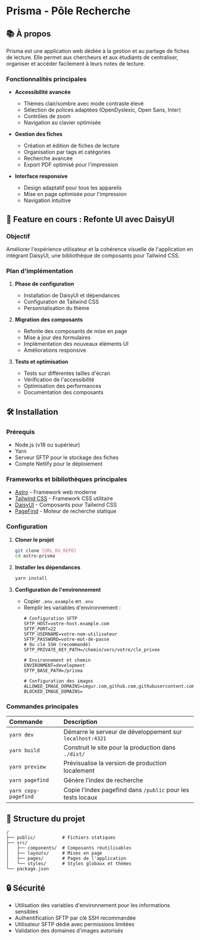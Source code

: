 # Prisma - Pôle Recherche

## 📚 À propos

Prisma est une application web dédiée à la gestion et au partage de fiches de lecture. Elle permet aux chercheurs et aux étudiants de centraliser, organiser et accéder facilement à leurs notes de lecture.

### Fonctionnalités principales

- **Accessibilité avancée**
  - Thèmes clair/sombre avec mode contraste élevé
  - Sélection de polices adaptées (OpenDyslexic, Open Sans, Inter)
  - Contrôles de zoom
  - Navigation au clavier optimisée

- **Gestion des fiches**
  - Création et édition de fiches de lecture
  - Organisation par tags et catégories
  - Recherche avancée
  - Export PDF optimisé pour l'impression

- **Interface responsive**
  - Design adaptatif pour tous les appareils
  - Mise en page optimisée pour l'impression
  - Navigation intuitive

## 🚧 Feature en cours : Refonte UI avec DaisyUI

### Objectif
Améliorer l'expérience utilisateur et la cohérence visuelle de l'application en intégrant DaisyUI, une bibliothèque de composants pour Tailwind CSS.

### Plan d'implémentation
1. **Phase de configuration**
   - Installation de DaisyUI et dépendances
   - Configuration de Tailwind CSS
   - Personnalisation du thème

2. **Migration des composants**
   - Refonte des composants de mise en page
   - Mise à jour des formulaires
   - Implémentation des nouveaux éléments UI
   - Améliorations responsive

3. **Tests et optimisation**
   - Tests sur différentes tailles d'écran
   - Vérification de l'accessibilité
   - Optimisation des performances
   - Documentation des composants

## 🛠 Installation

### Prérequis
- Node.js (v18 ou supérieur)
- Yarn
- Serveur SFTP pour le stockage des fiches
- Compte Netlify pour le déploiement

### Frameworks et bibliothèques principales
- [Astro](https://astro.build) - Framework web moderne
- [Tailwind CSS](https://tailwindcss.com) - Framework CSS utilitaire
- [DaisyUI](https://daisyui.com) - Composants pour Tailwind CSS
- [PageFind](https://pagefind.app) - Moteur de recherche statique

### Configuration

1. **Cloner le projet**
   ```bash
   git clone [URL_DU_REPO]
   cd astro-prisma
   ```

2. **Installer les dépendances**
   ```bash
   yarn install
   ```

3. **Configuration de l'environnement**
   - Copier `.env.example` en `.env`
   - Remplir les variables d'environnement :
     ```
     # Configuration SFTP
     SFTP_HOST=votre-host.example.com
     SFTP_PORT=22
     SFTP_USERNAME=votre-nom-utilisateur
     SFTP_PASSWORD=votre-mot-de-passe
     # Ou clé SSH (recommandé)
     SFTP_PRIVATE_KEY_PATH=/chemin/vers/votre/cle_privee

     # Environnement et chemin
     ENVIRONMENT=development
     SFTP_BASE_PATH=/prisma

     # Configuration des images
     ALLOWED_IMAGE_DOMAINS=imgur.com,github.com,githubusercontent.com
     BLOCKED_IMAGE_DOMAINS=
     ```

### Commandes principales

| Commande | Description |
|:---------|:------------|
| `yarn dev` | Démarre le serveur de développement sur `localhost:4321` |
| `yarn build` | Construit le site pour la production dans `./dist/` |
| `yarn preview` | Prévisualise la version de production localement |
| `yarn pagefind` | Génère l'index de recherche |
| `yarn copy-pagefind` | Copie l'index pagefind dans `/public` pour les tests locaux |

## 📝 Structure du projet

```
/
├── public/          # Fichiers statiques
├── src/
│   ├── components/  # Composants réutilisables
│   ├── layouts/     # Mises en page
│   ├── pages/       # Pages de l'application
│   └── styles/      # Styles globaux et thèmes
└── package.json
```

## 🔒 Sécurité

- Utilisation des variables d'environnement pour les informations sensibles
- Authentification SFTP par clé SSH recommandée
- Utilisateur SFTP dédié avec permissions limitées
- Validation des domaines d'images autorisés